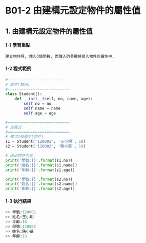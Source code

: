 # B01-2 由建構元設定物件的屬性值


## 1. 由建構元設定物件的屬性值 

#### 1-1 學習重點
``` html
建立物件時, 傳入3個參數, 而傳入的參數將寫入物件的屬性中.
```

#### 1-2 程式範例

``` python
#---------------------------
# 學生[類別]
#---------------------------
class Student():
    def __init__(self, no, name, age):
        self.no = no
        self.name = name
        self.age = age

#===========================
# 主程式
#===========================
# 建立2個學生[物件]
s1 = Student('120001', '王小明', 18)
s2 = Student('120002', '陳小華', 19)

# 印出物件內容
print('學號:{}'.format(s1.no))
print('姓名:{}'.format(s1.name))
print('年齡:{}'.format(s1.age))

print('學號:{}'.format(s2.no))
print('姓名:{}'.format(s2.name))
print('年齡:{}'.format(s2.age))
```

#### 1-3 執行結果
``` python
>> 學號:120001
>> 姓名:王小明
>> 年齡:18
>> 學號:120002
>> 姓名:陳小華
>> 年齡:19
```
